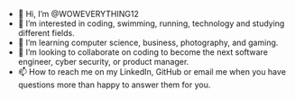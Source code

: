 - 👋 Hi, I’m @WOWEVERYTHING12
- 👀 I’m interested in coding, swimming, running, technology and studying different fields.
- 🌱 I’m learning computer science, business, photography, and gaming.
- 💞️ I’m looking to collaborate on coding to become the next software engineer, cyber security, or product manager.
- 📫 How to reach me on my LinkedIn, GitHub or email me when you have questions more than happy to answer them for you. 

<!---
WOWEVERYTHING12/WOWEVERYTHING12 is a ✨ special ✨ repository because its `README.md` (this file) appears on your GitHub profile.
You can click the Preview link to take a look at your changes.
--->

